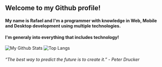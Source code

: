 
## Welcome to my Github profile!

#### My name is Rafael and I'm a programmer with knowledge in Web, Mobile and Desktop development using multiple technologies.
#### I'm generaly into everything that includes technology! 
![My Github Stats](https://github-readme-stats.vercel.app/api?username=rafaelsilva81&count_private=true&show_icons=false&theme=github_dark)
![Top Langs](https://github-readme-stats.vercel.app/api/top-langs/?username=rafaelsilva81&layout=compact&hide=gdscript&langs_count=8&theme=github_dark)

###### “The best way to predict the future is to create it.” - Peter Drucker
